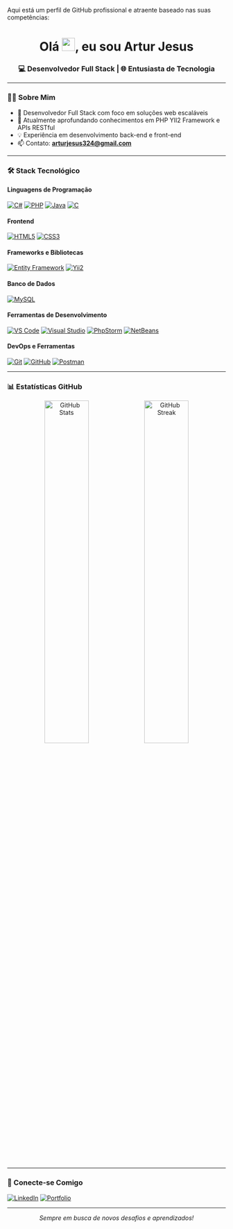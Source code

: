 Aqui está um perfil de GitHub profissional e atraente baseado nas suas competências:

<h1 align="center">Olá <img src="https://raw.githubusercontent.com/MartinHeinz/MartinHeinz/master/wave.gif" width="30">, eu sou Artur Jesus</h1>
<h3 align="center">💻 Desenvolvedor Full Stack | 🌐 Entusiasta de Tecnologia</h3>

---

### 👨‍💻 Sobre Mim

- 🔭 Desenvolvedor Full Stack com foco em soluções web escaláveis
- 🌱 Atualmente aprofundando conhecimentos em PHP YII2 Framework e APIs RESTful
- 💡 Experiência em desenvolvimento back-end e front-end
- 📫 Contato: **arturjesus324@gmail.com**

---

### 🛠️ Stack Tecnológico

#### Linguagens de Programação
[![C#](https://img.shields.io/badge/C%23-239120?style=for-the-badge&logo=c-sharp&logoColor=white)]()
[![PHP](https://img.shields.io/badge/PHP-777BB4?style=for-the-badge&logo=php&logoColor=white)]()
[![Java](https://img.shields.io/badge/Java-ED8B00?style=for-the-badge&logo=java&logoColor=white)]()
[![C](https://img.shields.io/badge/C-00599C?style=for-the-badge&logo=c&logoColor=white)]()

#### Frontend
[![HTML5](https://img.shields.io/badge/HTML5-E34F26?style=for-the-badge&logo=html5&logoColor=white)]()
[![CSS3](https://img.shields.io/badge/CSS3-1572B6?style=for-the-badge&logo=css3&logoColor=white)]()

#### Frameworks e Bibliotecas
[![Entity Framework](https://img.shields.io/badge/Entity_Framework-512BD4?style=for-the-badge&logo=.net&logoColor=white)]()
[![Yii2](https://img.shields.io/badge/Yii2-008CD7?style=for-the-badge&logo=php&logoColor=white)]()

#### Banco de Dados
[![MySQL](https://img.shields.io/badge/MySQL-005C84?style=for-the-badge&logo=mysql&logoColor=white)]()

#### Ferramentas de Desenvolvimento
[![VS Code](https://img.shields.io/badge/VS_Code-0078D4?style=for-the-badge&logo=visual%20studio%20code&logoColor=white)]()
[![Visual Studio](https://img.shields.io/badge/Visual_Studio-5C2D91?style=for-the-badge&logo=visual%20studio&logoColor=white)]()
[![PhpStorm](https://img.shields.io/badge/PhpStorm-000000?style=for-the-badge&logo=phpstorm&logoColor=white)]()
[![NetBeans](https://img.shields.io/badge/NetBeans-1B6AC6?style=for-the-badge&logo=apache%20netbeans%20IDE&logoColor=white)]()

#### DevOps e Ferramentas
[![Git](https://img.shields.io/badge/Git-F05032?style=for-the-badge&logo=git&logoColor=white)]()
[![GitHub](https://img.shields.io/badge/GitHub-100000?style=for-the-badge&logo=github&logoColor=white)]()
[![Postman](https://img.shields.io/badge/Postman-FF6C37?style=for-the-badge&logo=postman&logoColor=white)]()

---

### 📊 Estatísticas GitHub

<div align="center">
<img src="https://github-readme-stats.vercel.app/api?username=ArturJesus22&show_icons=true&theme=radical" alt="GitHub Stats" width="45%"/>
<img src="https://github-readme-streak-stats.herokuapp.com/?user=ArturJesus22&theme=radical" alt="GitHub Streak" width="45%"/>
</div>

---

### 🤝 Conecte-se Comigo

[![LinkedIn](https://img.shields.io/badge/LinkedIn-0077B5?style=for-the-badge&logo=linkedin&logoColor=white)](https://www.linkedin.com/in/artur-jesus-b88a42294/)
[![Portfolio](https://img.shields.io/badge/Portfolio-FF5722?style=for-the-badge&logo=todoist&logoColor=white)](https://github.com/ArturJesus22?tab=repositories)

---

<p align="center">
  <i>Sempre em busca de novos desafios e aprendizados!</i>
</p>
